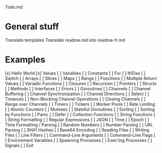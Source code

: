 Todo.md

# General stuff

Translate templates
Translate readme.md into readme-fr.md

# Examples

[x] Hello World
[x] Values
[ ] Variables
[ ] Constants
[ ] For
[ ] If/Else
[ ] Switch
[ ] Arrays
[ ] Slices
[ ] Maps
[ ] Range
[ ] Functions
[ ] Multiple Return Values
[ ] Variadic Functions
[ ] Closures
[ ] Recursion
[ ] Pointers
[ ] Structs
[ ] Methods
[ ] Interfaces
[ ] Errors
[ ] Goroutines
[ ] Channels
[ ] Channel Buffering
[ ] Channel Synchronization
[ ] Channel Directions
[ ] Select
[ ] Timeouts
[ ] Non-Blocking Channel Operations
[ ] Closing Channels
[ ] Range over Channels
[ ] Timers
[ ] Tickers
[ ] Worker Pools
[ ] Rate Limiting
[ ] Atomic Counters
[ ] Mutexes
[ ] Stateful Goroutines
[ ] Sorting
[ ] Sorting by Functions
[ ] Panic
[ ] Defer
[ ] Collection Functions
[ ] String Functions
[ ] String Formatting
[ ] Regular Expressions
[ ] JSON
[ ] Time
[ ] Epoch
[ ] Time Formatting / Parsing
[ ] Random Numbers
[ ] Number Parsing
[ ] URL Parsing
[ ] SHA1 Hashes
[ ] Base64 Encoding
[ ] Reading Files
[ ] Writing Files
[ ] Line Filters
[ ] Command-Line Arguments
[ ] Command-Line Flags
[ ] Environment Variables
[ ] Spawning Processes
[ ] Exec'ing Processes
[ ] Signals
[ ] Exit


